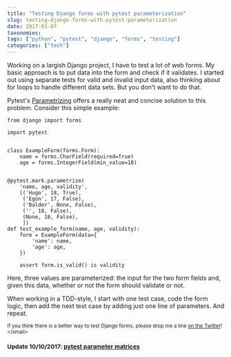```yaml
---
title: "Testing Django forms with pytest parameterization"
slug: testing-django-forms-with-pytest-parameterization
date: 2017-03-07
taxonomies:
tags: ["python", "pytest", "django", "forms", "testing"]
categories: ["tech"]
---
```



Working on a largish Django project, I have to test a lot of web forms. My basic approach is to put data into the form and check if it validates. I started out using separate tests for valid and invalid input data, also thinking about for loops to handle different data sets. But you don't want to do that.

Pytest's [Parametrizing](http://doc.pytest.org/en/latest/parametrize.html) offers a really neat and concise solution to this problem. Consider this simple example:

    from django import forms
    
    import pytest
    
    
    class ExampleForm(forms.Form):
        name = forms.CharField(required=True)
        age = forms.IntegerField(min_value=18)
    
    
    @pytest.mark.parametrize(
        'name, age, validity',
        [('Hugo', 18, True),
         ('Egon', 17, False),
         ('Balder', None, False),
         ('', 18, False),
         (None, 18, False),
         ])
    def test_example_form(name, age, validity):
        form = ExampleForm(data={
            'name': name,
            'age': age,
        })
    
        assert form.is_valid() is validity

Here, three values are parameterized: the input for the two form fields and, given this data, whether or not the form should validate or not.

When working in a TDD-style, I start with one test case, code the  form logic, then add the next test case by adding just one line of parameters. And repeat.

<small>If you think there is a better way to test Django forms, please drop me a line [on the Twitter](https://www.twitter.com/flowfx_)!</small>

### Update 10/10/2017: [pytest parameter matrices](/blog/pytest-parameter-matrices)
